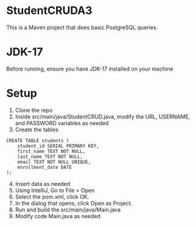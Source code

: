 # StudentCRUDA3

This is a Maven project that does basic PostgreSQL queries. 

# JDK-17
Before running, ensure you have JDK-17 installed on your machine

# Setup 
1. Clone the repo
2. Inside src/main/java/StudentCRUD.java, modify the URL, USERNAME, and PASSWORD variables as needed
3. Create the tables
```
CREATE TABLE students (
    student_id SERIAL PRIMARY KEY,
    first_name TEXT NOT NULL,
    last_name TEXT NOT NULL,
    email TEXT NOT NULL UNIQUE,
    enrollment_date DATE
);
```
4. Insert data as needed
5. Using IntelliJ, Go to File > Open
6. Select the pom.xml, click OK.
7. In the dialog that opens, click Open as Project.
8. Run and build the src/main/java/Main.java
9. Modify code Main.java as needed




